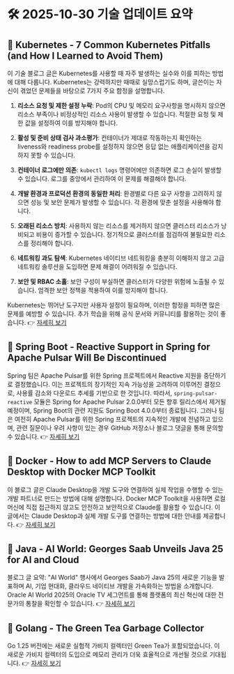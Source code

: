 # 🛠️ 2025-10-30 기술 업데이트 요약

## 🔹 Kubernetes - 7 Common Kubernetes Pitfalls (and How I Learned to Avoid Them)
이 기술 블로그 글은 Kubernetes를 사용할 때 자주 발생하는 실수와 이를 피하는 방법에 대해 다룹니다. Kubernetes는 강력하지만 때때로 실망스럽기도 하며, 글쓴이는 자신이 겪었던 문제들을 바탕으로 7가지 주요 함정을 설명합니다.

1. **리소스 요청 및 제한 설정 누락**: Pod의 CPU 및 메모리 요구사항을 명시하지 않으면 리소스 부족이나 비정상적인 리소스 사용이 발생할 수 있습니다. 적절한 요청 및 제한 값을 설정하여 이를 방지해야 합니다.

2. **활성 및 준비 상태 검사 과소평가**: 컨테이너가 제대로 작동하는지 확인하는 liveness와 readiness probe를 설정하지 않으면 응답 없는 애플리케이션을 감지하지 못할 수 있습니다.

3. **컨테이너 로그에만 의존**: `kubectl logs` 명령어에만 의존하면 로그 손실이 발생할 수 있습니다. 로그를 중앙에서 관리하여 이 문제를 해결해야 합니다.

4. **개발 환경과 프로덕션 환경의 동일한 처리**: 환경별로 다른 요구 사항을 고려하지 않으면 성능 및 보안 문제가 발생할 수 있습니다. 각 환경에 맞춘 설정을 사용해야 합니다.

5. **오래된 리소스 방치**: 사용하지 않는 리소스를 제거하지 않으면 클러스터 리소스가 낭비되고 비용이 증가할 수 있습니다. 정기적으로 클러스터를 점검하여 불필요한 리소스를 정리해야 합니다.

6. **네트워킹 과도 탐색**: Kubernetes 네이티브 네트워킹을 충분히 이해하지 않고 고급 네트워킹 솔루션을 도입하면 문제 해결이 어려워질 수 있습니다.

7. **보안 및 RBAC 소홀**: 보안 구성이 부실하면 클러스터가 다양한 위험에 노출될 수 있습니다. 엄격한 보안 정책을 적용하여 이를 방지해야 합니다.

Kubernetes는 뛰어난 도구지만 사용자 설정이 필요하며, 이러한 함정을 피하면 많은 문제를 예방할 수 있습니다. 추가 학습을 위해 공식 문서와 커뮤니티를 활용하는 것이 좋습니다.
👉 [자세히 보기](https://kubernetes.io/blog/2025/10/20/seven-kubernetes-pitfalls-and-how-to-avoid/)

## 🔹 Spring Boot - Reactive Support in Spring for Apache Pulsar Will Be Discontinued
Spring 팀은 Apache Pulsar를 위한 Spring 프로젝트에서 Reactive 지원을 중단하기로 결정했습니다. 이는 프로젝트의 장기적인 지속 가능성을 고려하여 이루어진 결정으로, 사용률 감소와 다운로드 추세를 기반으로 한 것입니다. 따라서, `spring-pulsar-reactive` 모듈은 Spring for Apache Pulsar 2.0.0부터 모든 향후 릴리스에서 제거될 예정이며, Spring Boot의 관련 지원도 Spring Boot 4.0.0부터 종료됩니다. 그러나 팀은 여전히 Apache Pulsar를 위한 Spring 프로젝트의 지속적인 개발에 전념하고 있으며, 관련 질문이나 우려 사항이 있는 경우 GitHub 저장소나 블로그 댓글을 통해 문의할 수 있습니다.
👉 [자세히 보기](https://spring.io/blog/2025/10/29/spring-pulsar-reactive-discontinued)

## 🔹 Docker - How to add MCP Servers to Claude Desktop with Docker MCP Toolkit
이 블로그 글은 Claude Desktop을 개발 도구와 연결하여 실제 작업을 수행할 수 있는 개발 파트너로 만드는 방법에 대해 설명합니다. Docker MCP Toolkit을 사용하면 로컬 머신에 직접 접근하지 않고도 안전하고 보안적으로 Claude를 활용할 수 있습니다. 이 글에서는 Claude Desktop과 실제 개발 도구를 연결하는 방법에 대한 안내를 제공합니다.
👉 [자세히 보기](https://www.docker.com/blog/connect-mcp-servers-to-claude-desktop-with-mcp-toolkit/)

## 🔹 Java - AI World: Georges Saab Unveils Java 25 for AI and Cloud
블로그 글 요약: "AI World" 행사에서 Georges Saab가 Java 25의 새로운 기능을 발표하며 AI, 기업 현대화, 클라우드 네이티브 개발을 가속화하는 방법을 소개합니다. Oracle AI World 2025의 Oracle TV 세그먼트를 통해 플랫폼의 최신 혁신에 대한 전문가의 통찰을 확인할 수 있습니다.
👉 [자세히 보기](https://inside.java/2025/10/29/aiworld-java-for-ai/)

## 🔹 Golang - The Green Tea Garbage Collector
Go 1.25 버전에는 새로운 실험적 가비지 컬렉터인 Green Tea가 포함되었습니다. 이 새로운 가비지 컬렉터의 도입으로 메모리 관리가 더욱 효율적으로 개선될 것으로 기대됩니다.
👉 [자세히 보기](https://go.dev/blog/greenteagc)

